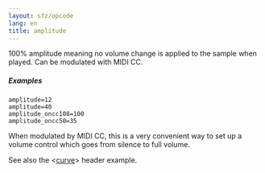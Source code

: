 ```yaml
---
layout: sfz/opcode
lang: en
title: amplitude
---
```

100% amplitude meaning no volume change is applied to the sample when played.
Can be modulated with MIDI CC.

##### Examples

```
amplitude=12
amplitude=40
amplitude_oncc108=100
amplitude_oncc50=35
```

When modulated by MIDI CC, this is a very convenient way to set up a volume
control which goes from silence to full volume.

See also the <[curve](/headers/curve)> header example.
